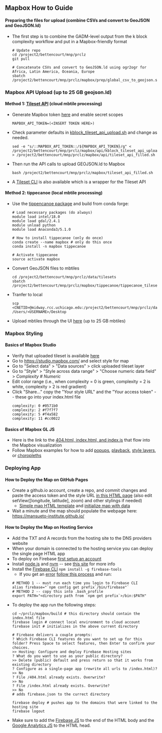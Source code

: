 ## Mapbox How to Guide ##

#### Preparing the files for upload (combine CSVs and convert to GeoJSON and GeoJSON.ld)  ####
* The first step is to combine the GADM-level output from the k block complexity workflow and put in a Mapbox-friendly format
  ```
  # Update repo
  cd /project2/bettencourt/mnp/prclz
  git pull
  
  # Concatenate CSVs and convert to GeoJSON.ld using ogr2ogr for Africa, Latin America, Oceania, Europe
  sbatch /project2/bettencourt/mnp/prclz/mapbox/prep/global_csv_to_geojson.sbatch
  ``` 

### Mapbox API Upload (up to 25 GB geojson.ld) ###

 #### Method 1: [Tileset API](https://docs.mapbox.com/api/maps/#tilesets) (cloud mbtile processing) ####
 * Generate Mapbox token [here](https://account.mapbox.com/access-tokens/create) and enable secret scopes
    ```
    MAPBOX_API_TOKEN=(<INSERT TOKEN HERE>)
    ```
 * Check parameter defaults in [kblock_tileset_api_upload.sh](https://github.com/mansueto-institute/prclz/blob/master/mapbox/api/kblock_tileset_api_upload.sh) and change as needed.
    ```
    sed -e "s/::MAPBOX_API_TOKEN::/${MAPBOX_API_TOKEN}/g" < /project2/bettencourt/mnp/prclz/mapbox/api/kblock_tileset_api_upload.sh > /project2/bettencourt/mnp/prclz/mapbox/api/tileset_api_filled.sh
    ```
 * Then run the API calls to upload GEOJSON.ld to Mapbox 
    ```
    bash /project2/bettencourt/mnp/prclz/mapbox/tileset_api_filled.sh
    ```
 * A [Tileset CLI](https://github.com/mapbox/tilesets-cli/) is also available which is a wrapper for the Tileset API 
 
 #### Method 2: tippecanoe (local mbtile processing) ####
 * Use the [tippencanoe package](https://github.com/mapbox/tippecanoe) and build from conda forge:
   ```
   # Load necessary packages (do always)
   module load intel/18.0
   module load gdal/2.4.1 
   module unload python
   module load Anaconda3/5.1.0
   
   # How to install tippecanoe (only do once)
   conda create --name mapbox # only do this once
   conda install -n mapbox tippecanoe
   
   # Activate tippecanoe 
   source activate mapbox
   ```
 * Convert GeoJSON files to mbtiles
   ```
   cd /project2/bettencourt/mnp/prclz/data/tilesets
   sbatch /project2/bettencourt/mnp/prclz/mapbox/tippecanoe/tippecanoe_tileset.sbatch
   ```
 * Tranfer to local
   ```
   scp <CNETID>@midway.rcc.uchicago.edu:/project2/bettencourt/mnp/prclz/data/tilesets/full_zoom.mbtiles  /Users/<USERNAME>/Desktop
   ```
 * Upload mbtiles through the UI [here](https://studio.mapbox.com/tilesets/) (up to 25 GB mbtiles)

### Mapbox Styling ###

  #### Basics of Mapbox Studio ####
  * Verify that uploaded tileset is available [here](https://studio.mapbox.com/tilesets/)
  * Go to https://studio.mapbox.com/ and select style for map
  * Go to "Select data" > "Data sources" > click uploaded tileset layer 
  * Go to "Style" > "Style across data range" > "Choose numeric data field" > *Complexity # Numeric*
  * Edit color range (i.e., when complexity = 0 is green, complexity = 2 is white, complexity > 2 is red gradient)
  * Click "Share..." copy the "Your style URL" and the "Your access token" -- these go into your index.html file
    ```
    complexity: 0 #0571b0
    complexity: 2 #f7f7f7
    complexity: 5 #f4a582
    complexity: 11 #cc0022
    ```
  
  #### Basics of Mapbox GL JS ####
  * Here is the link to the [404.html, index.html, and index.js](https://github.com/mansueto-institute/prclz/tree/master/mapbox/build) that flow into the Mapbox visualization
  * Follow Mapbox examples for how to add [popups](https://docs.mapbox.com/mapbox-gl-js/example/popup-on-click/), [playback](https://docs.mapbox.com/mapbox-gl-js/example/playback-locations/), [style layers](https://docs.mapbox.com/mapbox-gl-js/example/setstyle/), or [choropleths](https://docs.mapbox.com/help/tutorials/choropleth-studio-gl-pt-2/)
  
### Deploying App ###

  #### How to Deploy the Map on GitHub Pages ####
  * Create a github.io account, create a repo, and commit changes and paste the access token and the style URL [in this HTML page](https://github.com/mansueto-institute/mansueto-institute.github.io/blob/master/_includes/mapbox.html) (also edit setView([longitude, latitude], zoom) and other stylings if needed)
      * [Simple map HTML template](https://docs.mapbox.com/mapbox-gl-js/example/simple-map/) and [initialize map with data](https://docs.mapbox.com/help/tutorials/mapbox-gl-js-expressions/#initialize-a-map-with-data)
  * Wait a minute and the map should populate the webpage here: https://mansueto-institute.github.io/
 
  #### How to Deploy the Map on Hosting Service ####
  * Add the TXT and A records from the hosting site to the DNS providers website
  * When your domain is connected to the hosting service you can deploy the single page HTML app
  * To deploy on Firebase [first setup an account](https://console.firebase.google.com/u/0/)
  * Install [node.js](https://nodejs.org/en/download/) and [nvm](https://github.com/nvm-sh/nvm) -- see [this site](https://docs.npmjs.com/downloading-and-installing-node-js-and-npm) for more info
  * Install the [Firebase CLI](https://firebase.google.com/docs/cli#install_the_firebase_cli) `npm install -g firebase-tools`
    * If you get an [error](https://docs.npmjs.com/resolving-eacces-permissions-errors-when-installing-packages-globally) [follow this process](https://docs.npmjs.com/resolving-eacces-permissions-errors-when-installing-packages-globally) and run:
    ```
    # METHOD 1 -- must run each time you login to Firebase CLI
    alias firebase="`npm config get prefix`/bin/firebase"` 
    # METHOD 2 -- copy this into .bash_profile
    export PATH="<directory path from `npm get prefix`>/bin:$PATH"
    ```
  * To deploy the app run the following steps:
    ```
    cd ~/prclz/mapbox/build # this directory should contain the index.html file
    firebase login # connect local environment to cloud account
    firebase init # initializes in the above current directory
    
    # Firebase delivers a couple prompts:
    ? Which Firebase CLI features do you want to set up for this folder? Press Space to select features, then Enter to confirm your choices.
    >> Hosting: Configure and deploy Firebase Hosting sites
    ? What do you want to use as your public directory? 
    >> Delete (public) default and press return so that it works from existing directory 
    ? Configure as a single-page app (rewrite all urls to /index.html)? 
    >> No
    ? File /404.html already exists. Overwrite? 
    >> No
    ? File /index.html already exists. Overwrite? 
    >> No
    # adds firebase.json to the currect directory
    
    firebase deploy # pushes app to the domains that were linked to the hosting site
    firebase logout
    ```
   * Make sure to add the [Firebase JS](https://github.com/mansueto-institute/prclz/blob/master/mapbox/build/index.html#L143) to the end of the HTML body and the [Google Analytics JS](https://github.com/mansueto-institute/prclz/blob/master/mapbox/build/index.html#L56) to the HTML head.
    
